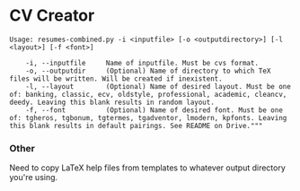 # CV Creator
```
Usage: resumes-combined.py -i <inputfile> [-o <outputdirectory>] [-l <layout>] [-f <font>]

    -i, --inputfile     Name of inputfile. Must be cvs format.
    -o, --outputdir     (Optional) Name of directory to which TeX files will be written. Will be created if inexistent.
    -l, --layout        (Optional) Name of desired layout. Must be one of: banking, classic, ecv, oldstyle, professional, academic, cleancv, deedy. Leaving this blank results in random layout.
    -f, --font          (Optional) Name of desired font. Must be one of: tgheros, tgbonum, tgtermes, tgadventor, lmodern, kpfonts. Leaving this blank results in default pairings. See README on Drive."""
```

### Other
Need to copy LaTeX help files from templates to whatever output directory you're using.
